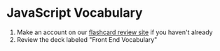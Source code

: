 # JavaScript Vocabulary

1. Make an account on our [flashcard review site](https://www.brainscape.com/p/3D2GQ-LH-9NWSJ) if you haven't already
1. Review the deck labeled "Front End Vocabulary"